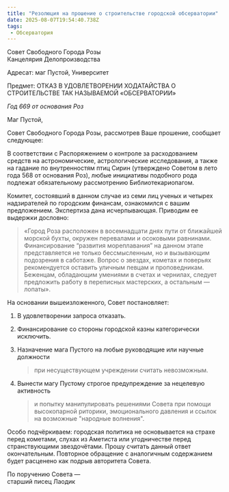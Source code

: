 ```yaml
---
title: "Резолюция на прошение о строительстве городской обсерватории"
date: 2025-08-07T19:54:40.738Z
tags:
 - Обсерватория
---
```


Совет Свободного Города Розы  
Канцелярия Делопроизводства

Адресат: маг Пустой, Университет

Предмет: ОТКАЗ В УДОВЛЕТВОРЕНИИ ХОДАТАЙСТВА О СТРОИТЕЛЬСТВЕ ТАК
НАЗЫВАЕМОЙ «ОБСЕРВАТОРИИ»

*Год 669 от основания Роз*

Маг Пустой,

Совет Свободного Города Розы, рассмотрев Ваше прошение, сообщает
следующее:

В соответствии с Распоряжением о контроле за расходованием средств на
астрономические, астрологические исследования, а также на гадание по
внутренностям птиц Сирин (утверждено Советом в лето года 568 от
основания Роз), любые инициативы подобного рода подлежат обязательному
рассмотрению Библиотекариопагом.

Комитет, состоявший в данном случае из семи лиц ученых и четырех
надзирателей по городским финансам, ознакомился с вашим предложением.
Экспертиза дана исчерпывающая. Приводим ее выдержки дословно:

> «Город Роза расположен в восемнадцати днях пути от ближайшей морской
> бухты, окружен перевалами и осоковыми равнинами. Финансирование
> “развития мореплавания” на данном этапе представляется не только
> бессмысленным, но и вызывающим подозрения в саботаже. Вопрос о
> звездах, кометах и поверьях рекомендуется оставить уличным певцам и
> проповедникам. Беженцам, обладающим умениями в счетах и чернилах,
> следует предложить работу в переписных мастерских, а остальным —
> лопаты».

На основании вышеизложенного, Совет постановляет:

1.  В удовлетворении запроса отказать.

2.  Финансирование со стороны городской казны категорически исключить.

3.  Назначение мага Пустого на любые руководящие или научные должности
    > при несуществующем учреждении считать невозможным.

4.  Вынести магу Пустому строгое предупреждение за нецелевую активность
    > и попытку манипулировать решениями Совета при помощи высокопарной
    > риторики, эмоционального давления и ссылок на возможные "народные
    > волнения".

Особо подчёркиваем: городская политика не основывается на страхе перед
кометами, слухах из Аметиста или угодничестве перед странствующими
звездочётами. Прошу считать данный ответ окончательным. Повторное
обращение с аналогичным содержанием будет расценено как подрыв
авторитета Совета.

По поручению Совета —  
старший писец Лаодик
